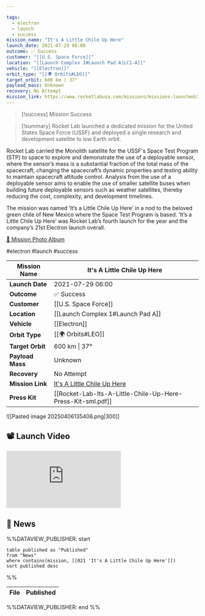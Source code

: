 ```yaml
---

tags:
  - electron
  - launch
  - success
mission_name: "It's A Little Chile Up Here"
launch_date: 2021-07-29 06:00
outcome: ✅ Success
customer: "[[U.S. Space Force]]"
location: "[[Launch Complex 1#Launch Pad A|LC1-A]]"
vehicle: "[[Electron]]"
orbit_type: "[[🌍 Orbits#LEO]]"
target_orbit: 600 km | 37°
payload_mass: Unknown
recovery: No Attempt
mission_link: https://www.rocketlabusa.com/missions/missions-launched/its-a-little-chile-up-here/
---
```


>[!success] Mission Success

>[!summary]
Rocket Lab launched a dedicated mission for the United States Space Force (USSF) and deployed a single research and development satellite to low Earth orbit.
>
Rocket Lab carried the Monolith satellite for the USSF's Space Test Program (STP) to space to explore and demonstrate the use of a deployable sensor, where the sensor’s mass is a substantial fraction of the total mass of the spacecraft, changing the spacecraft’s dynamic properties and testing ability to maintain spacecraft attitude control. Analysis from the use of a deployable sensor aims to enable the use of smaller satellite buses when building future deployable sensors such as weather satellites, thereby reducing the cost, complexity, and development timelines.
>
The mission was named ‘It’s a Little Chile Up Here’ in a nod to the beloved green chile of New Mexico where the Space Test Program is based. ‘It’s a Little Chile Up Here’ was Rocket Lab’s fourth launch for the year and the company’s 21st Electron launch overall.
>
[📸 Mission Photo Album](https://www.flickr.com/photos/rocketlab/albums/72177720301764530/)


#electron #launch #success

| **Mission Name** | It's A Little Chile Up Here                                                                                        |
| ---------------- | ------------------------------------------------------------------------------------------------------------------ |
| **Launch Date**  | 2021-07-29 06:00                                                                                                   |
| **Outcome**      | ✅ Success                                                                                                          |
| **Customer**     | [[U.S. Space Force]]                                                                                               |
| **Location**     | [[Launch Complex 1#Launch Pad A]]                                                                                  |
| **Vehicle**      | [[Electron]]                                                                                                       |
| **Orbit Type**   | [[🌍 Orbits#LEO]]                                                                                                  |
| **Target Orbit** | 600 km &#124; 37°                                                                                                  |
| **Payload Mass** | Unknown                                                                                                            |
| **Recovery**     | No Attempt                                                                                                         |
| **Mission Link** | [It's A Little Chile Up Here](https://www.rocketlabusa.com/missions/missions-launched/its-a-little-chile-up-here/) |
| **Press Kit**    | [[Rocket-Lab-Its-A-Little-Chile-Up-Here-Press-Kit-sml.pdf]]                                                        |

![[Pasted image 20250406135406.png|300]]

## 📽️ Launch Video

<div class="responsive-video">
<iframe src="https://www.youtube.com/embed/XEAKezzYi4Q" title="Rocket Lab&#39;s Electron - It's A Little Chile Up Here Mission" frameborder="0" allow="accelerometer; autoplay; clipboard-write; encrypted-media; gyroscope; picture-in-picture; web-share" referrerpolicy="strict-origin-when-cross-origin" allowfullscreen></iframe>     
</div>

## 📰 News
%%DATAVIEW_PUBLISHER: start
```
table published as "Published"
from "News"
where contains(mission, [[021 'It's A Little Chile Up Here']])
sort published desc
```
%%

| File | Published |
| ---- | --------- |

%%DATAVIEW_PUBLISHER: end %%